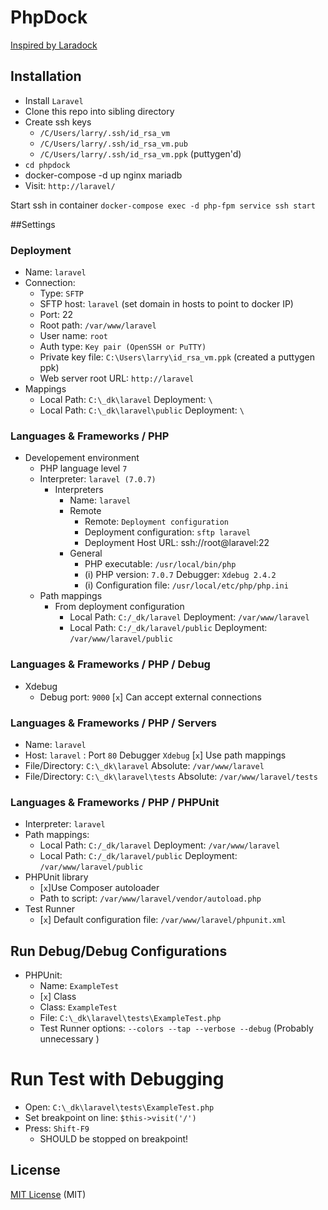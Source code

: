 # PhpDock

[Inspired by Laradock](https://github.com/LaraDock/laradock)

## Installation
- Install `Laravel`
- Clone this repo into sibling directory
- Create ssh keys
  - `/C/Users/larry/.ssh/id_rsa_vm`
  - `/C/Users/larry/.ssh/id_rsa_vm.pub`
  - `/C/Users/larry/.ssh/id_rsa_vm.ppk` (puttygen'd)
- `cd phpdock`
- docker-compose -d up nginx mariadb
- Visit: `http://laravel/`

Start ssh in container
`docker-compose exec -d php-fpm service ssh start`


##Settings
### Deployment
- Name: `laravel`
- Connection:
  - Type: `SFTP`
  - SFTP host: `laravel` (set domain in hosts to point to docker IP) 
  - Port: 22
  - Root path: `/var/www/laravel`
  - User name: `root`
  - Auth type: `Key pair (OpenSSH or PuTTY)`
  - Private key file: `C:\Users\larry\id_rsa_vm.ppk` (created a puttygen ppk)
  - Web server root URL: `http://laravel`
- Mappings
  - Local Path: `C:\_dk\laravel`  Deployment: `\`
  - Local Path: `C:\_dk\laravel\public` Deployment: `\`

### Languages & Frameworks / PHP
- Developement environment
  - PHP language level `7`
  - Interpreter: `laravel (7.0.7)`
    - Interpreters
      - Name: `laravel`
      - Remote
        - Remote: `Deployment configuration`
        - Deployment configuration: `sftp laravel`
        - Deployment Host URL: ssh://root@laravel:22
      - General
        - PHP executable: `/usr/local/bin/php`
        - (i) PHP version: `7.0.7` Debugger: `Xdebug 2.4.2`
        - (i) Configuration file: `/usr/local/etc/php/php.ini`
  - Path mappings
    - From deployment configuration
      - Local Path: `C:/_dk/laravel`  Deployment: `/var/www/laravel`
      - Local Path: `C:/_dk/laravel/public` Deployment: `/var/www/laravel/public`

### Languages & Frameworks / PHP / Debug
- Xdebug
  - Debug port: `9000` [`x`] Can accept external connections

### Languages & Frameworks / PHP / Servers
- Name: `laravel`
- Host: `laravel` : Port `80` Debugger `Xdebug`
[`x`] Use path mappings
- File/Directory: `C:\_dk\laravel` Absolute: `/var/www/laravel`
- File/Directory: `C:\_dk\laravel\tests` Absolute: `/var/www/laravel/tests`

### Languages & Frameworks / PHP / PHPUnit
- Interpreter: `laravel`
- Path mappings: 
  - Local Path: `C:/_dk/laravel`  Deployment: `/var/www/laravel`
  - Local Path: `C:/_dk/laravel/public` Deployment: `/var/www/laravel/public`
- PHPUnit library
  - [`x`]Use Composer autoloader
  - Path to script: `/var/www/laravel/vendor/autoload.php`
- Test Runner
  - [`x`] Default configuration file: `/var/www/laravel/phpunit.xml`

## Run Debug/Debug Configurations
- PHPUnit: 
  - Name: `ExampleTest`
  - [`x`] Class
  - Class: `ExampleTest`
  - File: `C:\_dk\laravel\tests\ExampleTest.php`
  - Test Runner options: `--colors --tap --verbose --debug` (Probably unnecessary )

# Run Test with Debugging
- Open: `C:\_dk\laravel\tests\ExampleTest.php`
- Set breakpoint on line: `$this->visit('/')`
- Press: `Shift-F9` 
  - SHOULD be stopped on breakpoint!

## License

[MIT License](https://github.com/larryeitel/phpdock/blob/master/LICENSE) (MIT)
